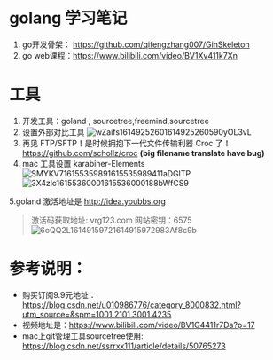 # golang 学习笔记
1. go开发骨架： https://github.com/qifengzhang007/GinSkeleton 
2. go web课程：https://www.bilibili.com/video/BV1Xv411k7Xn
# 工具
1. 开发工具：goland , sourcetree,freemind,sourcetree 
2. 设置外部对比工具
![wZaifs16149252601614925260590yOL3vL](https://ops-1254326415.file.myqcloud.com/uPic/wZaifs16149252601614925260590yOL3vL.png)
3. 再见 FTP/SFTP！是时候拥抱下一代文件传输利器 Croc 了！https://github.com/schollz/croc   **(big filename translate have bug)**
4. mac 工具设置 karabiner-Elements 
![SMYKV716155359891615535989411aDGlTP](https://ops-1254326415.file.myqcloud.com/uPic/SMYKV716155359891615535989411aDGlTP.png)
![3X4zlc16155360001615536000188bWfCS9](https://ops-1254326415.file.myqcloud.com/uPic/3X4zlc16155360001615536000188bWfCS9.png)
   
5.goland 激活地址是 http://idea.youbbs.org
> 激活码获取地址: vrg123.com 网站密钥：6575
![6oQQ2L16149159721614915972983Af8c9b](https://ops-1254326415.file.myqcloud.com/uPic/6oQQ2L16149159721614915972983Af8c9b.png)



# 参考说明：
* 购买订阅9.9元地址：https://blog.csdn.net/u010986776/category_8000832.html?utm_source=&spm=1001.2101.3001.4235
* 视频地址是：https://www.bilibili.com/video/BV1G4411r7Da?p=17
* mac上git管理工具sourcetree使用: https://blog.csdn.net/ssrrxx111/article/details/50765273